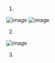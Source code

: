 1.
![image](https://user-images.githubusercontent.com/95243483/168873167-28865029-21ae-40bc-b3bd-433849132f11.png)
![image](https://user-images.githubusercontent.com/95243483/168873253-014e8c0b-cb60-45cc-a996-b20246fa5ea1.png)

2.
![image](https://user-images.githubusercontent.com/95243483/169025364-852cfe6e-edb7-470a-b799-c7c0d19f214f.png)

3.
